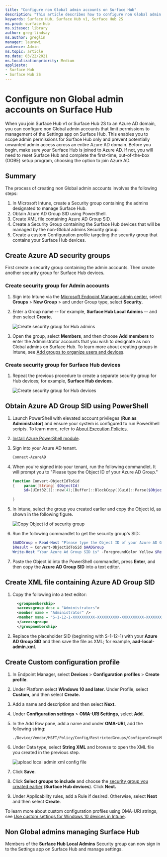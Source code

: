 ```yaml
---
title: "Configure non Global admin accounts on Surface Hub"
description: "This article describes how to configure non Global admin accounts to manage Surface Hub and Surface Hub 2S."
keywords: Surface Hub, Surface Hub v1, Surface Hub 2S
ms.prod: surface-hub
ms.sitesec: library
author: greg-lindsay
ms.author: greglin
manager: laurawi
audience: Admin
ms.topic: article
ms.date: 03/22/2021
ms.localizationpriority: Medium
appliesto:
- Surface Hub
- Surface Hub 2S
---
```


# Configure non Global admin accounts on Surface Hub

When you join Surface Hub v1 or Surface Hub 2S to an Azure AD domain, you can configure non Global admin accounts that limit permissions to management of the Settings app on Surface Hub. This enables you to scope admin permissions for Surface Hub only and prevent potentially unwanted admin access across an entire Azure AD domain. Before you begin, make sure your Surface Hub is joined to Azure AD. If not, you will need to reset Surface Hub and complete the first-time, out-of-the-box (OOBE) setup program, choosing the option to join Azure AD.

## Summary 

The process of creating non Global admin accounts involves the following steps: 

1. In Microsoft Intune, create a Security group containing the admins designated to manage Surface Hub.
2. Obtain Azure AD Group SID using PowerShell.
3. Create XML file containing Azure AD Group SID.
4. Create a Security Group containing the Surface Hub devices that will be managed by the non-Global admins Security group.
5. Create a custom Configuration profile targeting the security group that contains your Surface Hub devices. 


## Create Azure AD security groups

First create a security group containing the admin accounts. Then create another security group for Surface Hub devices.  

### Create security group for Admin accounts

1. Sign into Intune via the [Microsoft Endpoint Manager admin center](https://go.microsoft.com/fwlink/?linkid=2109431), select **Groups** > **New Group** > and under Group type, select **Security.** 
2. Enter a Group name -- for example, **Surface Hub Local Admins** -- and then select **Create.** 

     ![Create security group for Hub admins](images/sh-create-sec-group.png)

3. Open the group, select **Members**, and then choose **Add members** to enter the Administrator accounts that you wish to designate as non Global admins on Surface Hub. To learn more about creating groups in Intune, see  [Add groups to organize users and devices](https://docs.microsoft.com/mem/intune/fundamentals/groups-add).

### Create security group for Surface Hub devices

1. Repeat the previous procedure to create a separate security group for Hub devices; for example, **Surface Hub devices**. 

     ![Create security group for Hub devices](images/sh-create-sec-group-devices.png) 

## Obtain Azure AD Group SID using PowerShell

1. Launch PowerShell with elevated account privileges (**Run as Administrator**) and ensure your system is configured to run PowerShell scripts. To learn more, refer to [About Execution Policies](https://docs.microsoft.com/powershell/module/microsoft.powershell.core/about/about_execution_policies?). 
2. [Install Azure PowerShell module](https://docs.microsoft.com/powershell/azure/install-az-ps).
3. Sign into your Azure AD tenant.

    ```powershell
    Connect-AzureAD
    ```

4. When you're signed into your tenant, run the following commandlet. It will prompt you to "Please type the Object ID of your Azure AD Group."

    ```powershell
    function Convert-ObjectIdToSid
    {    param([String] $ObjectId)   
         $d=[UInt32[]]::new(4);[Buffer]::BlockCopy([Guid]::Parse($ObjectId).ToByteArray(),0,$d,0,16);"S-1-12-1-$d".Replace(' ','-')
    	 
    }
    ```

5. In Intune, select the group you created earlier and copy the Object id, as shown in the following figure. 

     ![Copy Object id of security group](images/sh-objectid.png)

6. Run the following commandlet to get the security group's SID:

    ```powershell
    $AADGroup = Read-Host "Please type the Object ID of your Azure AD Group"
    $Result = Convert-ObjectIdToSid $AADGroup
    Write-Host "Your Azure Ad Group SID is" -ForegroundColor Yellow $Result
    ```
    
7. Paste the Object id into the PowerShell commandlet, press **Enter**, and then copy the **Azure AD Group SID** into a text editor. 

## Create XML file containing Azure AD Group SID

1. Copy the following into a text editor: 

    ```xml
      <groupmembership>   
	  <accessgroup desc = "Administrators">        
	  <member name = "Administrator" />        
	  <member name = "S-1-12-1-XXXXXXXXXX-XXXXXXXXXX-XXXXXXXXXX-XXXXXXXXXX" />  
	  </accessgroup>
	  </groupmembership>
      ```

2. Replace the placeholder SID (beginning with S-1-12-1) with your **Azure AD Group SID** and then save the file as XML; for example, **aad-local-admin.xml**. 

## Create Custom configuration profile

1. In Endpoint Manager, select **Devices** > **Configuration profiles** > **Create profile**. 
2. Under Platform select **Windows 10 and later.** Under Profile, select **Custom**, and then select **Create.**
3. Add a name and description and then select **Next.**
4. Under **Configuration settings** > **OMA-URI Settings**, select **Add**.
5. In the Add Row pane, add a name and under     **OMA-URI**, add the following  string: 

    ```OMA-URI
    ./Device/Vendor/MSFT/Policy/Config/RestrictedGroups/ConfigureGroupMembership
    ```
6. Under Data type, select **String XML** and browse to open the XML file you created in the previous step. 

     ![upload local admin xml config file](images/sh-local-admin-config.png)

7. Click **Save**.
8. Click **Select groups to include** and choose the [security group you created earlier](#create-security-group-for-surface-hub-devices) (**Surface Hub devices**). Click **Next.**
9. Under Applicability rules, add a Rule if desired. Otherwise, select **Next** and then select **Create**.

To learn more about custom configuration profiles using OMA-URI strings, see [Use custom settings for Windows 10 devices in Intune](https://docs.microsoft.com/mem/intune/configuration/custom-settings-windows-10).


## Non Global admins managing Surface Hub

Members of the **Surface Hub Local Admins** Security group can now sign in to the Settings app on Surface Hub and manage settings.
